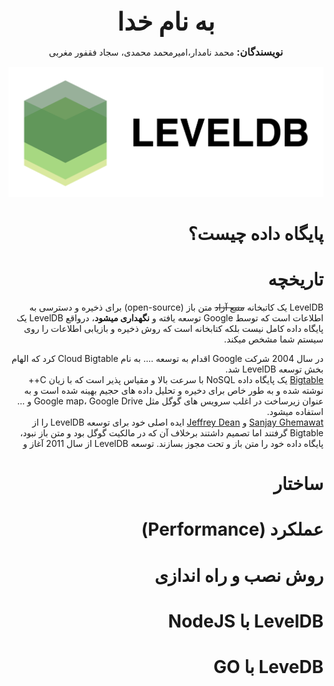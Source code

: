 <div dir='rtl'>
    <div align="center">
        <div style="font-size:40px">
            <b>
            به نام خدا
            </b>
        </div>
        <p> <b style="font-size:16px">نویسندگان:</b> محمد نامدار،امیرمحمد محمدی، سجاد فقفور مغربی
        </p>
        <img src="./resources/leveldb_Logo.png" alt="Sharif Web Programming Workshop">
    </div>

# پایگاه داده چیست؟

# تاریخچه

LevelDB یک کاتبخانه ~~منبع آزاد~~ متن باز (open-source) برای ذخیره و دسترسی به اطلاعات است که توسط Google توسعه یافته و __نگهداری میشود__، درواقع LevelDB یک پایگاه داده کامل نیست بلکه کتابخانه است که روش ذخیره و بازیابی اطلاعات را روی سیستم شما مشخص میکند.  

در سال 2004 شرکت Google اقدام به توسعه .... به نام Cloud Bigtable کرد که الهام بخش توسعه LevelDB شد.    
[Bigtable](https://cloud.google.com/bigtable, "Google Cloud Bigtable") یک پایگاه داده NoSQL با سرعت بالا و مقیاس پذیر است که با زیان C++ نوشته شده و به طور خاص برای دخیره و تحلیل داده های حجیم بهینه شده است و به عنوان زیرساخت در اغلب سرویس های گوگل مثل Google map، Google Drive و ... استفاده میشود.   
[Sanjay Ghemawat](https://research.google/people/SanjayGhemawat/) و [Jeffrey Dean](https://research.google/people/jeff/) ایده اصلی خود برای توسعه LevelDB را از Bigtable گرفتند اما تصمیم داشتند برخلاف آن که در مالکیت گوگل بود و متن باز نبود، پایگاه داده خود را متن باز و تحت مجوز بسازند. توسعه LevelDB از سال 2011 آغاز و 
# ساختار

# عملکرد (Performance)

# روش نصب و راه اندازی

# LevelDB با NodeJS

# LeveDB با GO

</div>